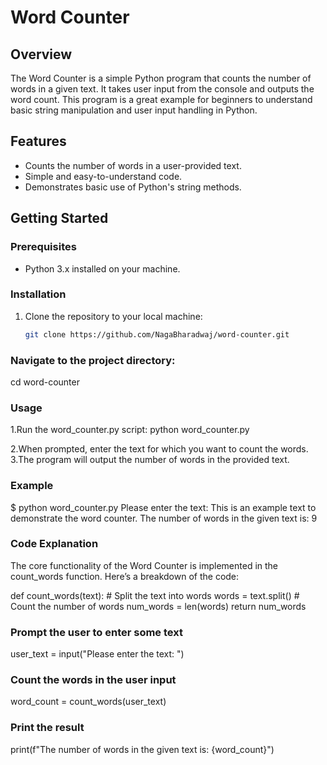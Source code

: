 # Word Counter

## Overview
The Word Counter is a simple Python program that counts the number of words in a given text. It takes user input from the console and outputs the word count. This program is a great example for beginners to understand basic string manipulation and user input handling in Python.

## Features
- Counts the number of words in a user-provided text.
- Simple and easy-to-understand code.
- Demonstrates basic use of Python's string methods.

## Getting Started

### Prerequisites
- Python 3.x installed on your machine.

### Installation
1. Clone the repository to your local machine:
   ```sh
   git clone https://github.com/NagaBharadwaj/word-counter.git

### Navigate to the project directory:
cd word-counter

### Usage
1.Run the word_counter.py script:
python word_counter.py

2.When prompted, enter the text for which you want to count the words.
3.The program will output the number of words in the provided text.
### Example
$ python word_counter.py
Please enter the text: This is an example text to demonstrate the word counter.
The number of words in the given text is: 9

### Code Explanation
The core functionality of the Word Counter is implemented in the count_words function. Here’s a breakdown of the code:

def count_words(text):
    # Split the text into words
    words = text.split()
    # Count the number of words
    num_words = len(words)
    return num_words

### Prompt the user to enter some text
user_text = input("Please enter the text: ")

### Count the words in the user input
word_count = count_words(user_text)

### Print the result
print(f"The number of words in the given text is: {word_count}")
